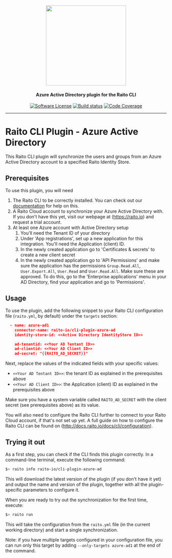 <h1 align="center">
  <picture>
    <source media="(prefers-color-scheme: dark)" srcset="https://github.com/raito-io/raito-io.github.io/raw/master/assets/images/logo-vertical-dark%402x.png">
    <img height="250px" src="https://github.com/raito-io/raito-io.github.io/raw/master/assets/images/logo-vertical%402x.png">
  </picture>
</h1>

<h4 align="center">
  Azure Active Directory plugin for the Raito CLI
</h4>

<p align="center">
    <a href="/LICENSE.md" target="_blank"><img src="https://img.shields.io/badge/license-Apache%202-brightgreen.svg" alt="Software License" /></a>
    <a href="https://github.com/raito-io/cli-plugin-azure-ad/actions/workflows/build.yml" target="_blank"><img src="https://img.shields.io/github/workflow/status/raito-io/cli-plugin-azure-ad/Raito%20CLI%20-%20Azure%20Active%20Directory%20Plugin%20-%20Build/main" alt="Build status" /></a>
    <a href="https://codecov.io/gh/raito-io/cli-plugin-azure-ad" target="_blank"><img src="https://img.shields.io/codecov/c/github/raito-io/cli-plugin-azure-ad" alt="Code Coverage" /></a>
</p>

<hr/>

# Raito CLI Plugin - Azure Active Directory

This Raito CLI plugin will synchronize the users and groups from an Azure Active Directory account to a specified Raito Identity Store.


## Prerequisites
To use this plugin, you will need

1. The Raito CLI to be correctly installed. You can check out our [documentation](http://docs.raito.io/docs/cli/installation) for help on this.
2. A Raito Cloud account to synchronize your Azure Active Directory with. If you don't have this yet, visit our webpage at (https://raito.io) and request a trial account.
3. At least one Azure account with Active Directory setup
   1. You'll need the Tenant ID of your directory
   2. Under 'App registrations', set up a new application for this integration. You'll need the Application (client) ID.
   3. In the newly created application go to 'Certificates & secrets' to create a new client secret 
   4. In the newly created application go to 'API Permissions' and make sure the application has the permissions `Group.Read.All`, `User.Export.All`, `User.Read` and `User.Read.All`. Make sure these are approved. To do this, go to the 'Enterprise applications' menu in your AD Directory, find your application and go to 'Permissions'. 

## Usage
To use the plugin, add the following snippet to your Raito CLI configuration file (`raito.yml`, by default) under the `targets` section:

```json
  - name: azure-ad1
    connector-name: raito-io/cli-plugin-azure-ad
    identity-store-id: <<Active Directory IdentityStore ID>>

    ad-tenantid: <<Your AD Tentant ID>>
    ad-clientid: <<Your AD Client ID>>
    ad-secret: "{{RAITO_AD_SECRET}}"
```

Next, replace the values of the indicated fields with your specific values:
- `<<Your AD Tentant ID>>`: the tenant ID as explained in the prerequisites above
- `<<Your AD Client ID>>`: the Application (client) ID as explained in the prerequisites above

Make sure you have a system variable called `RAITO_AD_SECRET` with the client secret (see prerequisites above) as its value.

You will also need to configure the Raito CLI further to connect to your Raito Cloud account, if that's not set up yet.
A full guide on how to configure the Raito CLI can be found on (http://docs.raito.io/docs/cli/configuration).

## Trying it out

As a first step, you can check if the CLI finds this plugin correctly. In a command-line terminal, execute the following command:
```bash
$> raito info raito-io/cli-plugin-azure-ad
```

This will download the latest version of the plugin (if you don't have it yet) and output the name and version of the plugin, together with all the plugin-specific parameters to configure it.

When you are ready to try out the synchronization for the first time, execute:
```bash
$> raito run
```
This will take the configuration from the `raito.yml` file (in the current working directory) and start a single synchronization.

Note: if you have multiple targets configured in your configuration file, you can run only this target by adding `--only-targets azure-ad1` at the end of the command.

